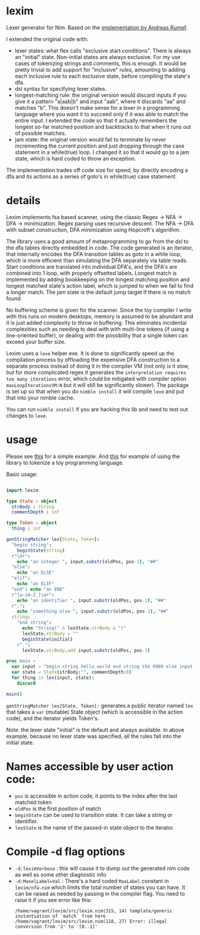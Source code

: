 # lexim
Lexer generator for Nim. Based on the [implementation by Andreas Rumpf](https://github.com/Araq/lexim). 


I extended the original code with: 
* lexer states: what flex calls "exclusive start conditions". There is always an "initial" state. Non-initial states are always exclusive. For my use cases of tokenizing strings and comments, this is enough. It would be pretty trivial to add support for "inclusive" rules, amounting to adding each inclusive rule to each exclusive state, before compiling the state's dfa. 
* dsl syntax for specifying lexer states. 
* longest-matching rule: the original version would discard inputs if you give it a pattern "a|aab|b" and input "aab", where it discards "aa" and matches "b". This doesn't make sense for a lexer in a programming language where you want it to succeed only if it was able to match the entire input. I extended the code so that it actually remembers the longest so-far matched position and backtracks to that when it runs out of possible matches. 
* jam state: the original version would fail to terminate by never incrementing the current position and just dropping through the case statement in a while(true) loop. I changed it so that it would go to a jam state, which is hard coded to throw an exception. 

The implementation trades off code size for speed, by directly encoding a dfa and its actions as a series of goto's in while(true) case statement. 

# details 

Lexim implements fsa based scanner, using the classic Regex -> NFA -> DFA -> minimization. Regex parsing uses recursive descent. The NFA -> DFA with subset construction, DFA minimization using Hopcroft's algorithm. 

The library uses a good amount of metaprogramming to go from the dsl to the dfa tables directly embedded in code. The code generated is an iterator, that internally encodes the DFA transition tables as goto in a while loop, which is more efficient than simulating the DFA separately via table reads. Start conditions are translated into individual DFA's, and the DFA's are combined into 1 loop, with properly offsetted labels. Longest match is implemented by adding bookkeeping on the longest matching position and longest matched state's action label, which is jumped to when we fail to find a longer match. The jam state is the default jump target if there is no match found. 

No buffering scheme is given for the scanner. Since the toy compiler I write with this runs on modern desktops, memory is assumed to be abundant and it is just added complexity to throw in buffering. This eliminates incidental complexities such as needing to deal with with multi-line tokens (if using a line-oriented buffer), or dealing with the possibility that a single token can exceed your buffer size. 

Lexim uses a `lexe` helper exe. It is done to significantly speed up the compilation process by offloading the expensive DFA construction to a separate process instead of doing it in the compiler VM (not only is it slow, but for more complicated regex it generates the `interpretation requires too many iterations` error, which could be mitigated with compiler option `maxLoopIterationsVM:N` but it will still be significantly slower). The package is set up so that when you do `nimble install` it will compile `lexe` and put that into your nimble cache. 

You can run `nimble install` if you are hacking this lib and need to test out changes to `lexe`. 


# usage 
Please see [this](tests/ex1.nim) for a simple example. And [this](tests/test_tiger.nim) for example of using the library to tokenize a toy programming language. 

Basic usage:

```nim

import lexim

type State = object 
  strBody : string 
  commentDepth : int 

type Token = object 
  thing : int 

genStringMatcher lex[State, Token]:
  "begin string": 
    beginState(string)
  r"\d+": 
    echo "an integer ", input.substr(oldPos, pos-1), "##"
  "else": 
    echo "an ELSE"
  "elif": 
    echo "an ELIF"
  "end": echo "an END"
  r"[a-zA-Z_]\w+": 
    echo "an identifier ", input.substr(oldPos, pos-1), "##"
  r".": 
    echo "something else ", input.substr(oldPos, pos-1), "##"
  string:
    "end string": 
      echo "String(" & lexState.strBody & ")"
      lexState.strBody = ""
      beginState(initial)
    r".": 
      lexState.strBody.add input.substr(oldPos, pos-1)

proc main =
  var input = "begin string hello world end string the 0909 else input elif elseo end"
  var state = State(strBody:"", commentDepth:0)
  for thing in lex(input, state):
    discard

main()
```

`genStringMatcher lex[State, Token]:` generates a public iterator named `lex` that takes a `var` (mutable) State object (which is accessible in the action code), and the iterator yields Token's. 

Note: the lexer state "initial" is the default and always available. In above example, because no lexer state was specified, all the rules fall into the initial state. 

# Names accessible by user action code: 
* `pos` is accessible in action code, it points to the index after the last matched token 
* `oldPos` is the first position of match 
* `beginState` can be used to transition state. It can take a string or identifier. 
* `lexState` is the name of the passed-in state object to the iterator. 

# Compile -d flag options
* `-d:leximVerbose` : this will cause it to dump out the generated nim code as well as some other diagnostic info 
* `-d:MaxelLabel=Val` :
There's a hard coded `MaxLabel` constant in `lexim/nfa.nim` which limits the total number of states you can have. It can be raised as needed by passing in the compiler flag. You need to raise it if you see error like this: 
  ```
  /home/vagrant/lexim/src/lexim.nim(315, 14) template/generic instantiation of `match` from here
  /home/vagrant/lexim/src/lexim.nim(118, 27) Error: illegal conversion from '2' to '[0..1]'
  ```

